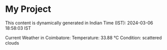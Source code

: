 # My Project

This content is dynamically generated in Indian Time (IST): 2024-03-06 18:58:03 IST


Current Weather in Coimbatore:
Temperature: 33.88 °C
Condition: scattered clouds
